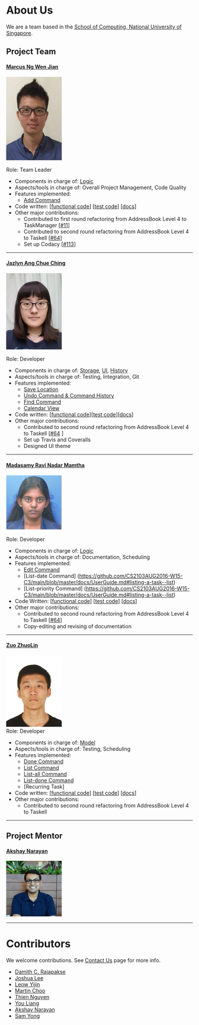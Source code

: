 # About Us

We are a team based in the [School of Computing, National University of Singapore](http://www.comp.nus.edu.sg).

## Project Team

<!-- @@author A0139257X -->

#### [Marcus Ng Wen Jian](https://github.com/marcusngwj) <br>
<img src="images/Marcus.png" width="150"><br>

Role: Team Leader
* Components in charge of: [Logic](https://github.com/CS2103AUG2016-W15-C3/main/blob/master/docs/DeveloperGuide.md#logic-component)
* Aspects/tools in charge of: Overall Project Management, Code Quality
* Features implemented:
	* [Add Command](https://github.com/CS2103AUG2016-W15-C3/main/blob/master/docs/UserGuide.md#adding-a-task-add)
* Code written: 
[[functional code](https://github.com/CS2103AUG2016-W15-C3/main/blob/master/collated/main/A0139257X.md)]
[[test code](https://github.com/CS2103AUG2016-W15-C3/main/blob/master/collated/test/A0139257X.md)]
[[docs](https://github.com/CS2103AUG2016-W15-C3/main/blob/master/collated/docs/A0139257X.md)]
* Other major contributions:
	* Contributed to first round refactoring from AddressBook Level 4 to TaskManager [[#11](https://github.com/CS2103AUG2016-W15-C3/main/pull/11)]
	* Contributed to second round refactoring from AddressBook Level 4 to Taskell [[#64](https://github.com/CS2103AUG2016-W15-C3/main/pull/64)]
	* Set up Codacy [[#113](https://github.com/CS2103AUG2016-W15-C3/main/pull/113)]

-----

<!-- @@author A0142130A -->

#### [Jazlyn Ang Chue Ching](https://github.com/turtle96)
<img src="images/Jazlyn.png" width="150"><br>

Role: Developer 
* Components in charge of: [Storage](https://github.com/CS2103AUG2016-W15-C3/main/blob/master/docs/DeveloperGuide.md#storage-component), 
[UI](https://github.com/CS2103AUG2016-W15-C3/main/blob/master/docs/DeveloperGuide.md#ui-component), [History](https://github.com/CS2103AUG2016-W15-C3/main/blob/master/docs/DeveloperGuide.md#history-component)
* Aspects/tools in charge of: Testing, Integration, Git
* Features implemented:
   * [Save Location](https://github.com/CS2103AUG2016-W15-C3/main/blob/master/docs/UserGuide.md#saving-the-information-in-taskell--save)
   * [Undo Command & Command History](https://github.com/CS2103AUG2016-W15-C3/main/blob/master/docs/UserGuide.md#reverting-previous-action--undo)
   * [Find Command](https://github.com/CS2103AUG2016-W15-C3/main/blob/master/docs/UserGuide.md#finding-tasks-find)
   * [Calendar View](https://github.com/CS2103AUG2016-W15-C3/main/blob/master/docs/UserGuide.md#showing-calendar-view--calendar-or-cal)
* Code written: [[functional code](https://github.com/CS2103AUG2016-W15-C3/main/tree/master/collated/main/A0142130A.md)][[test code](https://github.com/CS2103AUG2016-W15-C3/main/tree/master/collated/test/A0142130A.md)][[docs](https://github.com/CS2103AUG2016-W15-C3/main/tree/master/collated/docs/A0142130A.md)]
* Other major contributions:
  * Contributed to second round refactoring from AddressBook Level 4 to Taskell [[#64](https://github.com/CS2103AUG2016-W15-C3/main/pull/64) ]
  * Set up Travis and Coveralls 
  * Designed UI theme

-----

<!-- @@author A0142073R -->

#### [Madasamy Ravi Nadar Mamtha](https://github.com/Mamtha3005) 
<img src="images/Mamtha.png" width="150"><br>

Role: Developer
* Components in charge of: [Logic](https://github.com/CS2103AUG2016-W15-C3/main/blob/master/docs/DeveloperGuide.md#logic-component)
* Aspects/tools in charge of: Documentation, Scheduling
* Features implemented:
	* [Edit Command](https://github.com/CS2103AUG2016-W15-C3/main/blob/master/docs/UserGuide.md#editing-a-task--edit)
	* [List-date Command]
	(https://github.com/CS2103AUG2016-W15-C3/main/blob/master/docs/UserGuide.md#listing-a-task--list)
	* [List-priority Command]
	(https://github.com/CS2103AUG2016-W15-C3/main/blob/master/docs/UserGuide.md#listing-a-task--list)
* Code Written:
[[functional code](https://github.com/CS2103AUG2016-W15-C3/main/blob/master/collated/main/A0142073R.md)]
[[test code](https://github.com/CS2103AUG2016-W15-C3/main/blob/master/collated/test/A0142073R.md)]
[[docs](https://github.com/CS2103AUG2016-W15-C3/main/blob/master/collated/docs/A0142073R.md)]
* Other major contributions:
	* Contributed to second round refactoring from AddressBook Level 4 to Taskell [[#64](https://github.com/CS2103AUG2016-W15-C3/main/pull/64)]
	* Copy-editing and revising of documentation

-----

<!-- @@author A0148004R -->

#### [Zuo ZhuoLin](https://github.com/ZuoZhuolin)
<img src="images/ZhuoLin.png" width="150"><br>
Role: Developer
* Components in charge of: [Model](https://github.com/CS2103AUG2016-W15-C3/main/blob/master/docs/DeveloperGuide.md#model-component)
* Aspects/tools in charge of: Testing, Scheduling
* Features implemented:
	* [Done Command](https://github.com/CS2103AUG2016-W15-C3/main/blob/master/docs/UserGuide.md#marking-a-task-as-completed-done)
	* [List Command](https://github.com/CS2103AUG2016-W15-C3/main/blob/master/docs/UserGuide.md#listing-tasks--list)
	* [List-all Command](https://github.com/CS2103AUG2016-W15-C3/main/blob/master/docs/UserGuide.md#listing-tasks--list)
	* [List-done Command](https://github.com/CS2103AUG2016-W15-C3/main/blob/master/docs/UserGuide.md#listing-tasks--list)
	* [Recurring Task]
* Code written:
[[functional code](https://github.com/CS2103AUG2016-W15-C3/main/blob/master/collated/main/A0148004R.md)]
[[test code](https://github.com/CS2103AUG2016-W15-C3/main/blob/master/collated/test/A0148004R.md)]
[[docs](https://github.com/CS2103AUG2016-W15-C3/main/blob/master/collated/docs/A0148004R.md)]
* Other major contributions:
	* Contributed to second round refactoring from AddressBook Level 4 to Taskell

<!-- @@author -->

-----

## Project Mentor
#### [Akshay Narayan](https://github.com/okkhoy)
<img src="images/AkshayNarayan.jpg" width="150"><br>

-----

# Contributors

We welcome contributions. See [Contact Us](ContactUs.md) page for more info.

* [Damith C. Rajapakse](http://www.comp.nus.edu.sg/~damithch/)
* [Joshua Lee](https://github.com/lejolly)
* [Leow Yijin](https://github.com/yijinl)
* [Martin Choo](https://github.com/m133225)
* [Thien Nguyen](https://github.com/ndt93)
* [You Liang](https://github.com/yl-coder)
* [Akshay Narayan](https://github.com/se-edu/addressbook-level4/pulls?q=is%3Apr+author%3Aokkhoy)
* [Sam Yong](https://github.com/se-edu/addressbook-level4/pulls?q=is%3Apr+author%3Amauris)
